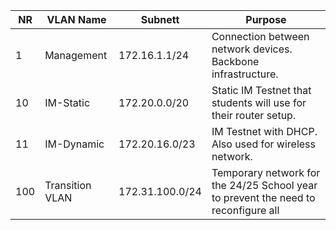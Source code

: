 
| NR  | VLAN Name       | Subnett         | Purpose                                                                            |
| --- | --------------- | --------------- | ---------------------------------------------------------------------------------- |
| 1   | Management      | 172.16.1.1/24   | Connection between network devices. Backbone infrastructure.                       |
| 10  | IM-Static       | 172.20.0.0/20   | Static IM Testnet that students will use for their router setup.                   |
| 11  | IM-Dynamic      | 172.20.16.0/23  | IM Testnet with DHCP. Also used for wireless network.                              |
| 100 | Transition VLAN | 172.31.100.0/24 | Temporary network for the 24/25 School year to prevent the need to reconfigure all |
